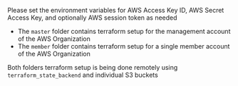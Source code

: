 Please set the environment variables for AWS Access Key ID, AWS Secret Access Key, and optionally AWS session token as needed

* The `master` folder contains terraform setup for the management account of the AWS Organization
* The `member` folder contains terraform setup for a single member account of the AWS Organization

Both folders terraform setup is being done remotely using `terraform_state_backend` and individual S3 buckets